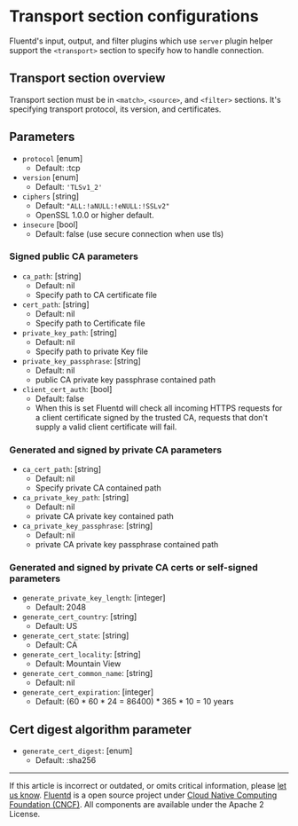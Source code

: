 # Transport section configurations

Fluentd's input, output, and filter plugins which use `server` plugin
helper support the `<transport>` section to specify how to handle
connection.


## Transport section overview

Transport section must be in `<match>`, `<source>`, and `<filter>`
sections. It's specifying transport protocol, its version, and
certificates.


## Parameters

-   `protocol` \[enum\]
    -   Default: :tcp
-   `version` \[enum\]
    -   Default: `'TLSv1_2'`
-   `ciphers` \[string\]
    -   Default: `"ALL:!aNULL:!eNULL:!SSLv2"`
    -   OpenSSL 1.0.0 or higher default.
-   `insecure` \[bool\]
    -   Default: false (use secure connection when use tls)


### Signed public CA parameters

-   `ca_path`: \[string\]
    -   Default: nil
    -   Specify path to CA certificate file
-   `cert_path`: \[string\]
    -   Default: nil
    -   Specify path to Certificate file
-   `private_key_path`: \[string\]
    -   Default: nil
    -   Specify path to private Key file
-   `private_key_passphrase`: \[string\]
    -   Default: nil
    -   public CA private key passphrase contained path
-   `client_cert_auth`: \[bool\]
    -   Default: false
    -   When this is set Fluentd will check all incoming HTTPS requests
        for a client certificate signed by the trusted CA, requests that
        don't supply a valid client certificate will fail.


### Generated and signed by private CA parameters

-   `ca_cert_path`: \[string\]
    -   Default: nil
    -   Specify private CA contained path
-   `ca_private_key_path`: \[string\]
    -   Default: nil
    -   private CA private key contained path
-   `ca_private_key_passphrase`: \[string\]
    -   Default: nil
    -   private CA private key passphrase contained path


### Generated and signed by private CA certs or self-signed parameters

-   `generate_private_key_length`: \[integer\]
    -   Default: 2048
-   `generate_cert_country`: \[string\]
    -   Default: US
-   `generate_cert_state`: \[string\]
    -   Default: CA
-   `generate_cert_locality`: \[string\]
    -   Default: Mountain View
-   `generate_cert_common_name`: \[string\]
    -   Default: nil
-   `generate_cert_expiration`: \[integer\]
    -   Default: (60 \* 60 \* 24 = 86400) \* 365 \* 10 = 10 years


## Cert digest algorithm parameter

-   `generate_cert_digest`: \[enum\]
    -   Default: :sha256


------------------------------------------------------------------------

If this article is incorrect or outdated, or omits critical information, please [let us know](https://github.com/fluent/fluentd-docs/issues?state=open).
[Fluentd](http://www.fluentd.org/) is a open source project under [Cloud Native Computing Foundation (CNCF)](https://cncf.io/). All components are available under the Apache 2 License.
